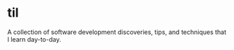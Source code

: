 # til
A collection of software development discoveries, tips, and techniques that I learn day-to-day.
